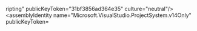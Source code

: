ripting" publicKeyToken="31bf3856ad364e35" culture="neutral"/>
				<bindingRedirect oldVersion="0.7.0.0-1.3.0.0" newVersion="1.3.1.0"/>
			</dependentAssembly>
			<dependentAssembly>
				<assemblyIdentity name="Microsoft.CodeAnalysis.Elfie" publicKeyToken="31bf3856ad364e35" culture="neutral"/>
				<bindingRedirect oldVersion="0.0.0.0-0.10.6.0" newVersion="0.10.6.0"/>
			</dependentAssembly>
			<dependentAssembly>
				<assemblyIdentity name="Microsoft.IdentityModel.Clients.ActiveDirectory" publicKeyToken="31bf3856ad364e35" culture="neutral"/>
				<bindingRedirect oldVersion="2.0.0.0-2.16.0.0" newVersion="2.16.0.0"/>
			</dependentAssembly>
			<dependentAssembly>
				<assemblyIdentity name="Microsoft.VisualStudio.Shell.UI.Internal" publicKeyToken="b03f5f7f11d50a3a" culture="neutral"/>
				<bindingRedirect oldVersion="2.0.0.0-12.0.0.0" newVersion="14.0.0.0"/>
			</dependentAssembly>
			<dependentAssembly>
				<assemblyIdentity name="Microsoft.VisualStudio.QualityTools.Resource" publicKeyToken="b03f5f7f11d50a3a" culture="neutral"/>
				<bindingRedirect oldVersion="10.0.0.0-12.0.0.0" newVersion="14.0.0.0"/>
			</dependentAssembly>
			<dependentAssembly>
				<assemblyIdentity name="Microsoft.VisualStudio.SharePoint.Commands" publicKeyToken="b03f5f7f11d50a3a" culture="neutral"/>
				<bindingRedirect oldVersion="10.0.0.0-12.0.0.0" newVersion="14.0.0.0"/>
			</dependentAssembly>
			<dependentAssembly>
				<assemblyIdentity name="Microsoft.VisualStudio.QualityTools.LoadTestFramework" publicKeyToken="b03f5f7f11d50a3a" culture="neutral"/>
				<bindingRedirect oldVersion="8.0.0.0-14.0.0.0" newVersion="10.0.0.0"/>
			</dependentAssembly>
			<dependentAssembly>
				<assemblyIdentity name="Microsoft.VisualStudio.LanguageServices.VisualBasic" publicKeyToken="31bf3856ad364e35" culture="neutral"/>
				<bindingRedirect oldVersion="0.0.0.0-1.3.1.0" newVersion="1.3.1.0"/>
			</dependentAssembly>
			<dependentAssembly>
				<assemblyIdentity name="Microsoft.VisualStudio.Platform.VSEditor" publicKeyToken="b03f5f7f11d50a3a" culture="neutral"/>
				<bindingRedirect oldVersion="2.0.0.0-12.0.0.0" newVersion="14.0.0.0"/>
			</dependentAssembly>
			<dependentAssembly>
				<assemblyIdentity name="Microsoft.CodeAnalysis.Workspaces.Desktop" publicKeyToken="31bf3856ad364e35" culture="neutral"/>
				<bindingRedirect oldVersion="0.0.0.0-1.3.1.0" newVersion="1.3.1.0"/>
			</dependentAssembly>
			<dependentAssembly>
				<assemblyIdentity name="Microsoft.AspNet.Scaffolding.EntityFramework.12.0" publicKeyToken="b03f5f7f11d50a3a" culture="neutral"/>
				<bindingRedirect oldVersion="11.0.0.0-12.0.0.0" newVersion="14.0.0.0"/>
				<codeBase version="14.0.0.0" href="C:\Program Files (x86)\Microsoft Visual Studio 14.0\Common7\IDE\Extensions\Microsoft\Web Tools\Scaffolding\Microsoft.AspNet.Scaffolding.EntityFramework.12.0.dll"/>
			</dependentAssembly>
			<dependentAssembly>
				<assemblyIdentity name="Microsoft.CodeAnalysis" publicKeyToken="31bf3856ad364e35" culture="neutral"/>
				<bindingRedirect oldVersion="0.0.0.0-1.3.1.0" newVersion="1.3.1.0"/>
			</dependentAssembly>
			<dependentAssembly>
				<assemblyIdentity name="Microsoft.VisualStudio.Text.UI.Wpf" publicKeyToken="b03f5f7f11d50a3a" culture="neutral"/>
				<bindingRedirect oldVersion="2.0.0.0-12.0.0.0" newVersion="14.0.0.0"/>
			</dependentAssembly>
			<dependentAssembly>
				<assemblyIdentity name="Microsoft.CodeAnalysis.Scripting" publicKeyToken="31bf3856ad364e35" culture="neutral"/>
				<bindingRedirect oldVersion="0.0.0.0-1.3.1.0" newVersion="1.3.1.0"/>
			</dependentAssembly>
			<dependentAssembly>
				<assemblyIdentity name="Microsoft.CodeAnalysis.VisualBasic.Features" publicKeyToken="31bf3856ad364e35" culture="neutral"/>
				<bindingRedirect oldVersion="0.0.0.0-1.3.1.0" newVersion="1.3.1.0"/>
			</dependentAssembly>
			<dependentAssembly>
				<assemblyIdentity name="Microsoft.Windows.Design.Interaction" publicKeyToken="b03f5f7f11d50a3a" culture="neutral"/>
				<bindingRedirect oldVersion="0.0.0.0-99.9.9.9" newVersion="4.3.1.0"/>
			</dependentAssembly>
			<dependentAssembly>
				<assemblyIdentity name="Microsoft.CodeAnalysis.CSharp.ExpressionEvaluator.ExpressionCompiler" publicKeyToken="31bf3856ad364e35" culture="neutral"/>
				<bindingRedirect oldVersion="0.0.0.0-1.3.1.0" newVersion="1.3.1.0"/>
			</dependentAssembly>
			<dependentAssembly>
				<assemblyIdentity name="Microsoft.CodeAnalysis.CSharp.InteractiveEditorFeatures" publicKeyToken="31bf3856ad364e35" culture="neutral"/>
				<bindingRedirect oldVersion="0.0.0.0-1.3.1.0" newVersion="1.3.1.0"/>
			</dependentAssembly>
			<dependentAssembly>
				<assemblyIdentity name="Microsoft.VisualStudio.Tools.Office.Ribbon" publicKeyToken="b03f5f7f11d50a3a" culture="neutral"/>
				<bindingRedirect oldVersion="9.0.0.0-12.0.0.0" newVersion="14.0.0.0"/>
			</dependentAssembly>
			<dependentAssembly>
				<assemblyIdentity name="Microsoft.VisualStudio.QualityTools.Common" publicKeyToken="b03f5f7f11d50a3a" culture="neutral"/>
				<bindingRedirect oldVersion="10.0.0.0-12.0.0.0" newVersion="14.0.0.0"/>
			</dependentAssembly>
			<dependentAssembly>
				<assemblyIdentity name="Microsoft.VisualStudio.QualityTools.Vsip" publicKeyToken="b03f5f7f11d50a3a" culture="neutral"/>
				<bindingRedirect oldVersion="8.0.0.0-12.0.0.0" newVersion="14.0.0.0"/>
			</dependentAssembly>
			<dependentAssembly>
				<assemblyIdentity name="Microsoft.VisualStudio.Threading" publicKeyToken="b03f5f7f11d50a3a" culture="neutral"/>
				<bindingRedirect oldVersion="2.0.0.0-12.0.0.0" newVersion="14.0.0.0"/>
			</dependentAssembly>
			<dependentAssembly>
				<assemblyIdentity name="Microsoft.VisualStudio.Platform.VSEditor.Interop" publicKeyToken="b03f5f7f11d50a3a" culture="neutral"/>
				<bindingRedirect oldVersion="2.0.0.0-12.0.0.0" newVersion="14.0.0.0"/>
			</dependentAssembly>
			<dependentAssembly>
				<assemblyIdentity name="Microsoft.VisualStudio.Composition" publicKeyToken="b03f5f7f11d50a3a" culture="neutral"/>
				<bindingRedirect oldVersion="14.0.0.0-14.2.0.0" newVersion="14.2.0.0"/>
			</dependentAssembly>
			<dependentAssembly>
				<assemblyIdentity name="Microsoft.VisualStudio.Language.Intellisense" publicKeyToken="b03f5f7f11d50a3a" culture="neutral"/>
				<bindingRedirect oldVersion="10.0.0.0-12.0.0.0" newVersion="14.0.0.0"/>
			</dependentAssembly>
			<dependentAssembly>
				<assemblyIdentity name="Microsoft.CodeAnalysis.InteractiveEditorFeatures" publicKeyToken="31bf3856ad364e35" culture="neutral"/>
				<bindingRedirect oldVersion="0.0.0.0-1.3.1.0" newVersion="1.3.1.0"/>
			</dependentAssembly>
			<dependentAssembly>
				<assemblyIdentity name="Microsoft.CodeAnalysis.EditorFeatures.Text" publicKeyToken="31bf3856ad364e35" culture="neutral"/>
				<bindingRedirect oldVersion="0.0.0.0-1.3.1.0" newVersion="1.3.1.0"/>
			</dependentAssembly>
			<dependentAssembly>
				<assemblyIdentity name="Microsoft.CodeAnalysis.CSharp.EditorFeatures" publicKeyToken="31bf3856ad364e35" culture="neutral"/>
				<bindingRedirect oldVersion="0.0.0.0-1.3.1.0" newVersion="1.3.1.0"/>
			</dependentAssembly>
			<dependentAssembly>
				<assemblyIdentity name="Microsoft.VisualStudio.ProjectSystem.v14Only" publicKeyToken=